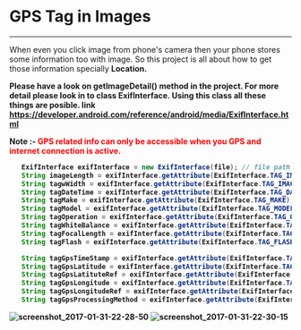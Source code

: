 # GPS Tag in Images 
--------------
When even you click image from phone's camera then your phone stores some information too with image.
So this project is all about how to get those information specially <b>Location<b>.

 Please have a look on getImageDetail() method in the project.
 For more detail please look in to class ExifInterface. Using this class all these things are posible.
 link https://developer.android.com/reference/android/media/ExifInterface.html
 
 Note :- <font color="red"> GPS related info can only be accessible when you GPS and internet connection is active.</font>
 
 ```java
    ExifInterface exifInterface = new ExifInterface(file); // file path of image 
    String imageLength = exifInterface.getAttribute(ExifInterface.TAG_IMAGE_LENGTH);
    String tagwWidth = exifInterface.getAttribute(ExifInterface.TAG_IMAGE_WIDTH);
    String tagDateTime = exifInterface.getAttribute(ExifInterface.TAG_DATETIME);
    String tagMake = exifInterface.getAttribute(ExifInterface.TAG_MAKE);
    String tagModel = exifInterface.getAttribute(ExifInterface.TAG_MODEL);
    String tagOperation = exifInterface.getAttribute(ExifInterface.TAG_ORIENTATION);
    String tagWhiteBalance = exifInterface.getAttribute(ExifInterface.TAG_WHITE_BALANCE);
    String tagFocalLength = exifInterface.getAttribute(ExifInterface.TAG_FOCAL_LENGTH);
    String tagFlash = exifInterface.getAttribute(ExifInterface.TAG_FLASH);

    String tagGpsTimeStamp = exifInterface.getAttribute(ExifInterface.TAG_GPS_DATESTAMP);
    String tagGpsLatitude = exifInterface.getAttribute(ExifInterface.TAG_GPS_LATITUDE);
    String tagGpsLatituteRef = exifInterface.getAttribute(ExifInterface.TAG_GPS_LATITUDE_REF);
    String tagGpsLongitude = exifInterface.getAttribute(ExifInterface.TAG_GPS_LONGITUDE);
    String tagGpsLongitudeRef = exifInterface.getAttribute(ExifInterface.TAG_GPS_LONGITUDE_REF);
    String tagGpsProcessingMethod = exifInterface.getAttribute(ExifInterface.TAG_GPS_PROCESSING_METHOD);
 ```

![screenshot_2017-01-31-22-28-50](https://cloud.githubusercontent.com/assets/7554816/22475924/a1a43dfa-e806-11e6-8211-30a8c3ce9305.png)
![screenshot_2017-01-31-22-30-15](https://cloud.githubusercontent.com/assets/7554816/22475925/a1aba1b2-e806-11e6-8367-c69d37180441.png)

 
 
